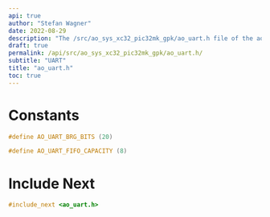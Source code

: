 ```yaml
---
api: true
author: "Stefan Wagner"
date: 2022-08-29
description: "The /src/ao_sys_xc32_pic32mk_gpk/ao_uart.h file of the ao real-time operating system."
draft: true
permalink: /api/src/ao_sys_xc32_pic32mk_gpk/ao_uart.h/
subtitle: "UART"
title: "ao_uart.h"
toc: true
---
```


# Constants

```c
#define AO_UART_BRG_BITS (20)
```

```c
#define AO_UART_FIFO_CAPACITY (8)
```

# Include Next

```c
#include_next <ao_uart.h>
```
